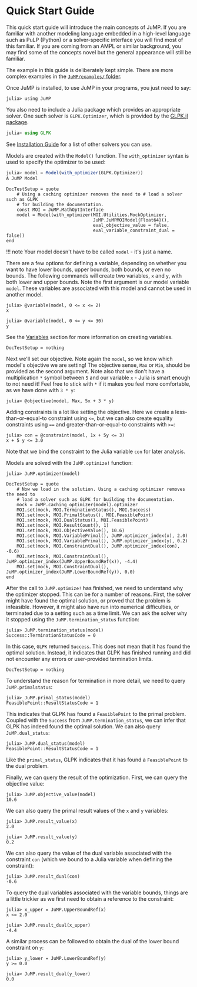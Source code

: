 Quick Start Guide
=================

This quick start guide will introduce the main concepts of JuMP. If you are
familiar with another modeling language embedded in a high-level language such
as PuLP (Python) or a solver-specific interface you will find most of this
familiar. If you are coming from an AMPL or similar background, you may find
some of the concepts novel but the general appearance will still be familiar.

The example in this guide is deliberately kept simple. There are more complex
examples in the [`JuMP/examples/` folder](https://github.com/JuliaOpt/JuMP.jl/tree/master/examples).

Once JuMP is installed, to use JuMP in your programs, you just need to say:
```jldoctest quickstart_example
julia> using JuMP
```

You also need to include a Julia package which provides an appropriate solver.
One such solver is `GLPK.Optimizer`, which is provided by the
[GLPK.jl package](https://github.com/JuliaOpt/GLPK.jl).
```julia
julia> using GLPK
```
See [Installation Guide](@ref) for a list of other solvers you can use.

Models are created with the `Model()` function. The `with_optimizer` syntax is
used to specify the optimizer to be used:
```julia
julia> model = Model(with_optimizer(GLPK.Optimizer))
A JuMP Model
```

```@meta
DocTestSetup = quote
    # Using a caching optimizer removes the need to # load a solver such as GLPK
    # for building the documentation.
    const MOI = JuMP.MathOptInterface
    model = Model(with_optimizer(MOI.Utilities.MockOptimizer,
                                 JuMP.JuMPMOIModel{Float64}(),
                                 eval_objective_value = false,
                                 eval_variable_constraint_dual = false))
end
```
!!! note
    Your model doesn't have to be called `model` - it's just a name.

There are a few options for defining a variable, depending on whether you want
to have lower bounds, upper bounds, both bounds, or even no bounds. The
following commands will create two variables, `x` and `y`, with both lower and
upper bounds. Note the first argument is our model variable ``model``. These
variables are associated with this model and cannot be used in another model.
```jldoctest quickstart_example
julia> @variable(model, 0 <= x <= 2)
x

julia> @variable(model, 0 <= y <= 30)
y
```
See the [Variables](@ref) section for more information on creating variables.

```@meta
DocTestSetup = nothing
```

Next we'll set our objective. Note again the `model`, so we know which model's
objective we are setting! The objective sense, `Max` or `Min`, should be
provided as the second argument. Note also that we don't have a multiplication
`*` symbol between `5` and our variable `x` - Julia is smart enough to not need
it! Feel free to stick with `*` if it makes you feel more comfortable, as we
have done with `3 * y`:
```jldoctest quickstart_example
julia> @objective(model, Max, 5x + 3 * y)
```

Adding constraints is a lot like setting the objective. Here we create a
less-than-or-equal-to constraint using `<=`, but we can also create equality
constraints using `==` and greater-than-or-equal-to constraints with `>=`:
```jldoctest quickstart_example; filter=r"≤|<="
julia> con = @constraint(model, 1x + 5y <= 3)
x + 5 y <= 3.0
```
Note that we bind the constraint to the Julia variable `con` for later analysis.

Models are solved with the `JuMP.optimize!` function:
```jldoctest quickstart_example
julia> JuMP.optimize!(model)
```

```@meta
DocTestSetup = quote
    # Now we load in the solution. Using a caching optimizer removes the need to
    # load a solver such as GLPK for building the documentation.
    mock = JuMP.caching_optimizer(model).optimizer
    MOI.set(mock, MOI.TerminationStatus(), MOI.Success)
    MOI.set(mock, MOI.PrimalStatus(), MOI.FeasiblePoint)
    MOI.set(mock, MOI.DualStatus(), MOI.FeasiblePoint)
    MOI.set(mock, MOI.ResultCount(), 1)
    MOI.set(mock, MOI.ObjectiveValue(), 10.6)
    MOI.set(mock, MOI.VariablePrimal(), JuMP.optimizer_index(x), 2.0)
    MOI.set(mock, MOI.VariablePrimal(), JuMP.optimizer_index(y), 0.2)
    MOI.set(mock, MOI.ConstraintDual(), JuMP.optimizer_index(con), -0.6)
    MOI.set(mock, MOI.ConstraintDual(), JuMP.optimizer_index(JuMP.UpperBoundRef(x)), -4.4)
    MOI.set(mock, MOI.ConstraintDual(), JuMP.optimizer_index(JuMP.LowerBoundRef(y)), 0.0)
end
```

After the call to `JuMP.optimize!` has finished, we need to understand why the
optimizer stopped. This can be for a number of reasons. First, the solver might
have found the optimal solution, or proved that the problem is infeasible.
However, it might also have run into numerical difficulties, or terminated due
to a setting such as a time limit. We can ask the solver why it stopped using
the `JuMP.termination_status` function:
```jldoctest quickstart_example
julia> JuMP.termination_status(model)
Success::TerminationStatusCode = 0
```
In this case, `GLPK` returned `Success`. This does not mean that it has found
the optimal solution. Instead, it indicates that GLPK has finished running and
did not encounter any errors or user-provided termination limits.

```@meta
DocTestSetup = nothing
```

To understand the reason for termination in more detail, we need to query
`JuMP.primalstatus`:
```jldoctest quickstart_example
julia> JuMP.primal_status(model)
FeasiblePoint::ResultStatusCode = 1
```
This indicates that GLPK has found a `FeasiblePoint` to the primal problem.
Coupled with the `Success` from `JuMP.termination_status`, we can infer that GLPK
has indeed found the optimal solution. We can also query `JuMP.dual_status`:
```jldoctest quickstart_example
julia> JuMP.dual_status(model)
FeasiblePoint::ResultStatusCode = 1
```
Like the `primal_status`, GLPK indicates that it has found a `FeasiblePoint` to
the dual problem.

Finally, we can query the result of the optimization. First, we can query the
objective value:
```jldoctest quickstart_example
julia> JuMP.objective_value(model)
10.6
```
We can also query the primal result values of the `x` and `y` variables:
```jldoctest quickstart_example
julia> JuMP.result_value(x)
2.0

julia> JuMP.result_value(y)
0.2
```

We can also query the value of the dual variable associated with the constraint
`con` (which we bound to a Julia variable when defining the constraint):
```jldoctest quickstart_example
julia> JuMP.result_dual(con)
-0.6
```

To query the dual variables associated with the variable bounds, things are a
little trickier as we first need to obtain a reference to the constraint:
```jldoctest quickstart_example; filter=r"≤|<="
julia> x_upper = JuMP.UpperBoundRef(x)
x <= 2.0

julia> JuMP.result_dual(x_upper)
-4.4
```
A similar process can be followed to obtain the dual of the lower bound
constraint on `y`:
```jldoctest quickstart_example; filter=r"≥|>="
julia> y_lower = JuMP.LowerBoundRef(y)
y >= 0.0

julia> JuMP.result_dual(y_lower)
0.0
```
